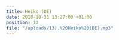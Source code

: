 ```yaml
---
title: Heiko (DE)
date: 2018-10-31 13:27:00 +01:00
position: 12
file: "/uploads/13).%20Heiko%20(DE).mp3"
---
```


